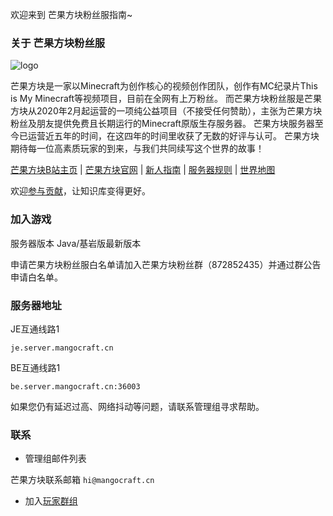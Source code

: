 
欢迎来到 芒果方块粉丝服指南\~<br />

### 关于 芒果方块粉丝服

![logo](https://mgcimg-1251689388.cos.ap-shanghai.myqcloud.com/wiki/1.png) 

芒果方块是一家以Minecraft为创作核心的视频创作团队，创作有MC纪录片This is My Minecraft等视频项目，目前在全网有上万粉丝。
而芒果方块粉丝服是芒果方块从2020年2月起运营的一项纯公益项目（不接受任何赞助），主张为芒果方块粉丝及朋友提供免费且长期运行的Minecraft原版生存服务器。
芒果方块服务器至今已运营近五年的时间，在这四年的时间里收获了无数的好评与认可。
芒果方块期待每一位高素质玩家的到来，与我们共同续写这个世界的故事！

[芒果方块B站主页](https://space.bilibili.com/23240466) | [芒果方块官网](https://www.mgcraft.net) | [新人指南](firstday.md) | [服务器规则](rule.md) | [世界地图](https://map.mangocraft.cn:2087)

欢迎[参与贡献](wiki/contribute.md)，让知识库变得更好。

### 加入游戏

服务器版本 Java/基岩版最新版本


申请芒果方块粉丝服白名单请加入芒果方块粉丝群（872852435）并通过群公告申请白名单。

### 服务器地址

JE互通线路1

```
je.server.mangocraft.cn
```

BE互通线路1

```
be.server.mangocraft.cn:36003
```

如果您仍有延迟过高、网络抖动等问题，请联系管理组寻求帮助。

### 联系


* 管理组邮件列表 

芒果方块联系邮箱 `hi@mangocraft.cn`

* 加入[玩家群组](wiki/groups.md)
